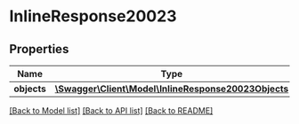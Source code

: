 # InlineResponse20023

## Properties
Name | Type | Description | Notes
------------ | ------------- | ------------- | -------------
**objects** | [**\Swagger\Client\Model\InlineResponse20023Objects**](InlineResponse20023Objects.md) |  | [optional] 

[[Back to Model list]](../../README.md#documentation-for-models) [[Back to API list]](../../README.md#documentation-for-api-endpoints) [[Back to README]](../../README.md)

